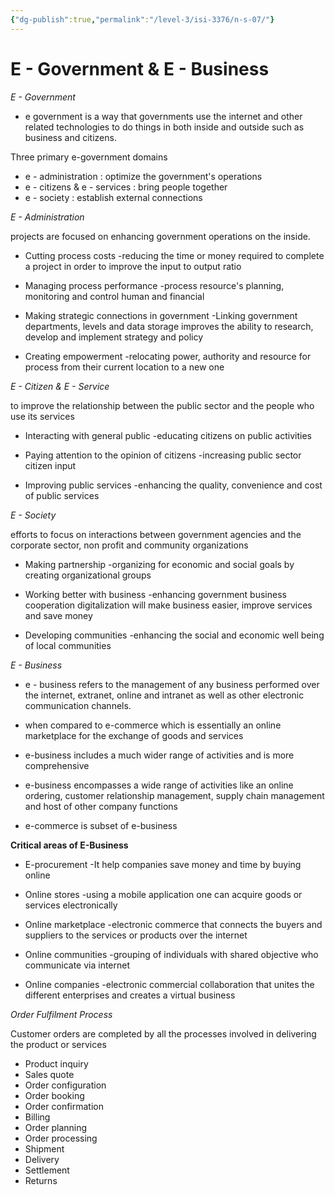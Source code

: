 ```yaml
---
{"dg-publish":true,"permalink":"/level-3/isi-3376/n-s-07/"}
---
```



# E - Government & E - Business


*E - Government*

 - e government is a way that governments use the internet and other related technologies to do things in both inside and outside such as business and citizens.

Three primary e-government domains
- e - administration : optimize the government's operations
- e - citizens & e - services : bring people together
- e - society : establish external connections


*E - Administration*

projects are focused on enhancing government operations on the inside.

- Cutting process costs 
	-reducing the time or money required to complete a project in order to improve the input to output ratio
	
- Managing process performance
	-process resource's planning, monitoring and control human and financial

- Making strategic connections in government 
	-Linking government departments, levels and data storage improves the ability to research, develop and implement strategy and policy

- Creating empowerment
	-relocating power, authority and resource for process from their current location to a new one


*E - Citizen & E - Service*

to improve the relationship between the public sector and the people who use its services

- Interacting with general public 
	-educating citizens on public activities

- Paying attention to the opinion of citizens
	-increasing public sector citizen input 

- Improving public services
	-enhancing the quality, convenience and cost of public services


*E - Society*

efforts to focus on interactions between government agencies and the corporate sector, non profit and community organizations

- Making partnership
	-organizing for economic and social goals by creating organizational groups

- Working better with business 
	-enhancing government business cooperation digitalization will make business easier, improve services and save money

- Developing communities 
	-enhancing the social and economic well being of local communities



*E - Business*

- e - business refers to the management of any business performed over the internet, extranet, online and intranet as well as other electronic communication channels. 

- when compared to e-commerce which is essentially an online marketplace for the exchange of goods and services 
- e-business includes a much wider range of activities and is more comprehensive
- e-business encompasses a wide range of activities like an online ordering, customer relationship management, supply chain management and host of other company functions
- e-commerce is subset of e-business


**Critical areas of E-Business**

- E-procurement
	-It help companies save money and time by buying online

- Online stores
	-using a mobile application one can acquire goods or services electronically

- Online marketplace
	-electronic commerce that connects the buyers and suppliers to the services or products over the internet

- Online communities
	-grouping of individuals with shared objective who communicate via internet

- Online companies
	-electronic commercial collaboration that unites the different enterprises and creates a virtual business


*Order Fulfilment Process*

Customer orders are completed by all the processes involved in delivering the product or services 

- Product inquiry
- Sales quote
- Order configuration
- Order booking
- Order confirmation
- Billing
- Order planning 
- Order processing
- Shipment
- Delivery
- Settlement
- Returns
